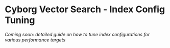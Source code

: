 # Cyborg Vector Search - Index Config Tuning

_Coming soon: detailed guide on how to tune index configurations for various performance targets_